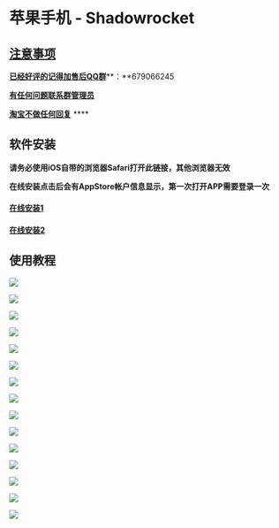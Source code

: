 # 苹果手机 - Shadowrocket

## [注意事项](https://bmxcloud.pro)

[**已经好评的记得加售后QQ群**](https://bmxcloud.pro)**：**679066245

[**有任何问题联系群管理员**](https://bmxcloud.pro)

[ **淘宝不做任何回复**](https://bmxcloud.pro) ****

## 软件安装

**请务必使用iOS自带的浏览器Safari打开此链接，其他浏览器无效**

**在线安装点击后会有AppStore帐户信息显示，第一次打开APP需要登录一次**

#### [在线安装1](https://bmxcloud.app/download/bmxios/shadowrocket/index.html)

#### [在线安装2](https://bmxcloud.pro/download/bmxios/shadowrocket/index.html) 

## 使用教程

![](../.gitbook/assets/image%20%2845%29.png)

![](../.gitbook/assets/image%20%2861%29.png)

![](../.gitbook/assets/image%20%2883%29.png)

![](../.gitbook/assets/image%20%2813%29.png)

![](../.gitbook/assets/image%20%287%29.png)

![](../.gitbook/assets/image%20%2842%29.png)

![](../.gitbook/assets/image%20%2871%29.png)

![](../.gitbook/assets/image.png)

![](../.gitbook/assets/image%20%2847%29.png)

![](../.gitbook/assets/image%20%2818%29.png)

![](../.gitbook/assets/image%20%2863%29.png)

![](../.gitbook/assets/image%20%2810%29.png)

![](../.gitbook/assets/image%20%2866%29.png)

![](../.gitbook/assets/image%20%2875%29.png)

![](../.gitbook/assets/image%20%2843%29.png)























